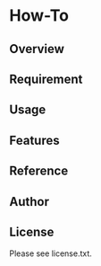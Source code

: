 # How-To 

## Overview


## Requirement


## Usage


## Features


## Reference


## Author


## License

Please see license.txt.
